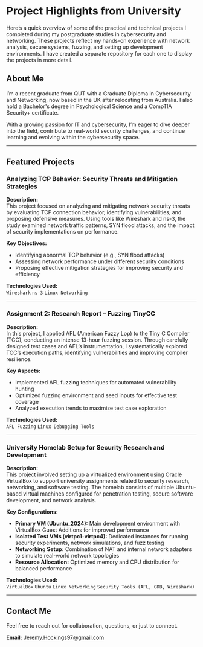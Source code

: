 # Project Highlights from University

Here’s a quick overview of some of the practical and technical projects I completed during my postgraduate studies in cybersecurity and networking. These projects reflect my hands-on experience with network analysis, secure systems, fuzzing, and setting up development environments. I have created a separate repository for each one to display the projects in more detail.

## About Me

I’m a recent graduate from QUT with a Graduate Diploma in Cybersecurity and Networking, now based in the UK after relocating from Australia. I also hold a Bachelor's degree in Psychological Science and a CompTIA Security+ certificate.

With a growing passion for IT and cybersecurity, I’m eager to dive deeper into the field, contribute to real-world security challenges, and continue learning and evolving within the cybersecurity space.

---

## Featured Projects

### Analyzing TCP Behavior: Security Threats and Mitigation Strategies

**Description:**  
This project focused on analyzing and mitigating network security threats by evaluating TCP connection behavior, identifying vulnerabilities, and proposing defensive measures. Using tools like Wireshark and ns-3, the study examined network traffic patterns, SYN flood attacks, and the impact of security implementations on performance.

**Key Objectives:**
- Identifying abnormal TCP behavior (e.g., SYN flood attacks)  
- Assessing network performance under different security conditions  
- Proposing effective mitigation strategies for improving security and efficiency  

**Technologies Used:**  
`Wireshark` `ns-3` `Linux Networking`

---

### Assignment 2: Research Report – Fuzzing TinyCC

**Description:**  
In this project, I applied AFL (American Fuzzy Lop) to the Tiny C Compiler (TCC), conducting an intense 13-hour fuzzing session. Through carefully designed test cases and AFL’s instrumentation, I systematically explored TCC’s execution paths, identifying vulnerabilities and improving compiler resilience.

**Key Aspects:**
- Implemented AFL fuzzing techniques for automated vulnerability hunting  
- Optimized fuzzing environment and seed inputs for effective test coverage  
- Analyzed execution trends to maximize test case exploration  

**Technologies Used:**  
`AFL Fuzzing` `Linux Debugging Tools`

---

### University Homelab Setup for Security Research and Development

**Description:**  
This project involved setting up a virtualized environment using Oracle VirtualBox to support university assignments related to security research, networking, and software testing. The homelab consists of multiple Ubuntu-based virtual machines configured for penetration testing, secure software development, and network analysis.

**Key Configurations:**
- **Primary VM (Ubuntu_2024):** Main development environment with VirtualBox Guest Additions for improved performance  
- **Isolated Test VMs (virtpc1-virtpc4):** Dedicated instances for running security experiments, network simulations, and fuzz testing  
- **Networking Setup:** Combination of NAT and internal network adapters to simulate real-world network topologies  
- **Resource Allocation:** Optimized memory and CPU distribution for balanced performance  

**Technologies Used:**  
`VirtualBox` `Ubuntu` `Linux Networking` `Security Tools (AFL, GDB, Wireshark)`

---

## Contact Me

Feel free to reach out for collaboration, questions, or just to connect.

**Email:** Jeremy.Hockings97@gmail.com

